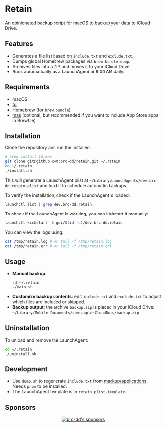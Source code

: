 # Retain

An opinionated backup script for macOS to backup your data to iCloud Drive.

## Features

- Generates a file list based on `include.txt` and `exclude.txt`.
- Dumps global Homebrew packages via `brew bundle dump`.
- Archives files into a ZIP and moves it to your iCloud Drive.
- Runs automatically as a LaunchAgent at 9:00 AM daily.

## Requirements

- macOS
- [fd](https://github.com/sharkdp/fd)
- [Homebrew](https://brew.sh/) (for `brew bundle`)
- [mas](https://github.com/mas-cli/mas) (optional, but recommended if you want to include App Store
  apps in Brewfile)

## Installation

Clone the repository and run the installer:

```bash
# brew install fd mas
git clone git@github.com:brc-dd/retain.git ~/.retain
cd ~/.retain
./install.sh
```

This will generate a LaunchAgent plist at `~/Library/LaunchAgents/dev.brc-dd.retain.plist` and load
it to schedule automatic backups.

To verify the installation, check if the LaunchAgent is loaded:

```bash
launchctl list | grep dev.brc-dd.retain
```

To check if the LaunchAgent is working, you can kickstart it manually:

```bash
launchctl kickstart -k gui/$(id -u)/dev.brc-dd.retain
```

You can view the logs using:

```bash
cat /tmp/retain.log # or tail -f /tmp/retain.log
cat /tmp/retain.err # or tail -f /tmp/retain.err
```

## Usage

- **Manual backup**:
  ```bash
  cd ~/.retain
  ./main.sh
  ```
- **Customize backup contents**: edit `include.txt` and `exclude.txt` to adjust which files are
  included or skipped.
- **Backup output**: the archive `backup.zip` is placed in your iCloud Drive:
  `~/Library/Mobile Documents/com~apple~CloudDocs/backup.zip`

## Uninstallation

To unload and remove the LaunchAgent:

```bash
cd ~/.retain
./uninstall.sh
```

## Development

- Use `dump.sh` to regenerate `include.txt` from
  [mackup/applications](https://github.com/lra/mackup/tree/master/mackup/applications). Needs `pnpm`
  to be installed.
- The LaunchAgent template is in `retain.plist.template`.

## Sponsors

<p align="center">
  <a href="https://cdn.jsdelivr.net/gh/brc-dd/static/sponsors.svg">
    <img alt="brc-dd's sponsors" src='https://cdn.jsdelivr.net/gh/brc-dd/static/sponsors.svg'/>
  </a>
</p>
